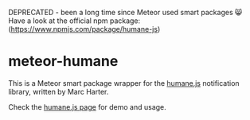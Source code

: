 DEPRECATED - been a long time since Meteor used smart packages :smile_cat:
Have a look at the official npm package: (https://www.npmjs.com/package/humane-js)

meteor-humane
======

This is a Meteor smart package wrapper for the [humane.js](http://wavded.github.io/humane-js/) notification library, written by Marc Harter.

Check the [humane.js page](http://wavded.github.io/humane-js/) for demo and usage.
